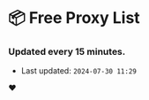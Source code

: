 # :package: Free Proxy List
### Updated every 15 minutes.

- Last updated: `2024-07-30 11:29`

:heart:

